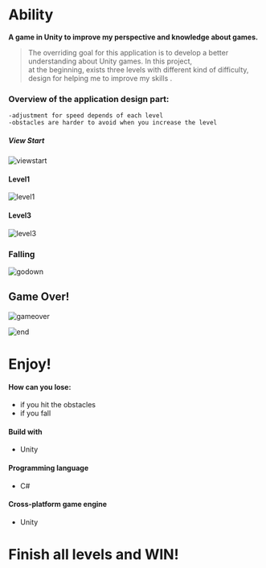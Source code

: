 # Ability

**A game in Unity to improve my perspective and knowledge about games.**

> The overriding goal for this application
> is to develop a better understanding 
> about Unity games. In this project,  
> at the beginning, exists 
> three levels with different
>  kind of difficulty, design for helping me
> to improve my skills .



  
### Overview of the application design part:
    -adjustment for speed depends of each level
    -obstacles are harder to avoid when you increase the level


##### View Start
       
![viewstart](https://user-images.githubusercontent.com/38310636/54034039-902d7280-41be-11e9-91f1-4252a705f22e.png)


#### Level1
![level1](https://user-images.githubusercontent.com/38310636/54034304-32e5f100-41bf-11e9-9613-cccf2eb0bb38.png)


#### Level3
![level3](https://user-images.githubusercontent.com/38310636/54034379-5dd04500-41bf-11e9-9f7d-6dffb5824ce8.png)

### Falling
![godown](https://user-images.githubusercontent.com/38310636/54034440-85bfa880-41bf-11e9-9d41-ee67ab3e30a3.png)

## Game Over!
![gameover](https://user-images.githubusercontent.com/38310636/54034424-78a2b980-41bf-11e9-9787-773b18eec019.png)

![end](https://user-images.githubusercontent.com/38310636/54034470-9b34d280-41bf-11e9-973d-2f50576615cf.png)


# **Enjoy!**

#### How can you lose:
- if you hit the obstacles
- if you fall

#### Build with
  - Unity
  
#### Programming language
- C#
 
####  Cross-platform game engine
   - Unity
  
# **Finish all levels and WIN!**




